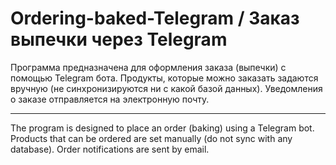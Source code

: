 # Ordering-baked-Telegram / Заказ выпечки через Telegram
Программа предназначена для оформления заказа (выпечки) с помощью Telegram бота. Продукты, которые можно заказать задаются вручную (не синхронизируются ни с какой
базой данных). Уведомления о заказе отправляется на электронную почту.
***
The program is designed to place an order (baking) using a Telegram bot. Products that can be ordered are set manually (do not sync with any
database). Order notifications are sent by email.
